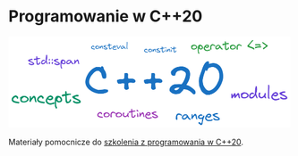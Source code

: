 # Programowanie w C++20

![](img/cpp20.png)

Materiały pomocnicze do [szkolenia z programowania w C++20](https://www.infotraining.pl/szkolenie/c-plus-plus/cpp-20).